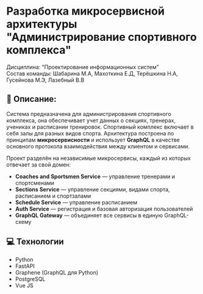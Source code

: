 # Разработка микросервисной архитектуры "Администрирование спортивного комплекса"
Дисциплина: "Проектирование информационных систем" <br>
Состав команды: Шабарина М.А, Махоткина Е.Д, Терёшкина Н.А, Гусейнова М.Э, Лазебный В.В

## 📝 Описание: 
Cистема предназначена для администрирования спортивного комплекса, она обеспечивает учет данных о секциях, тренерах, учениках и расписании тренировок. Спортивный комплекс включает в себя залы для разных видов спорта.
Архитектура построена по принципам **микросервисности** и использует **GraphQL** в качестве основного протокола взаимодействия между клиентом и сервисами.

Проект разделён на независимые микросервисы, каждый из которых отвечает за свой домен:
- **Coaches and Sportsmen Service** — управление тренерами и спортсменами
- **Sections Service** — управление секциями, видами спорта, расписанием и спортзалами
- **Schedule Service** — управление расписанием
- **Auth Service** — регистрация и базовая авторизация пользователей
- **GraphQL Gateway** — объединяет все сервисы в единую GraphQL-схему


## 💻 Технологии
- Python
- FastAPI
- Graphene (GraphQL для Python)
- PostgreSQL
- Vue JS

